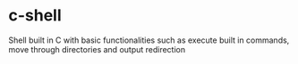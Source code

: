 # c-shell
Shell built in C with basic functionalities such as execute built in commands, move through directories and output redirection
